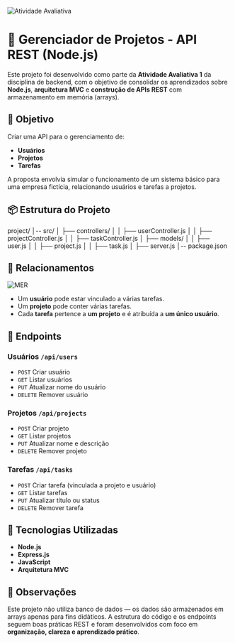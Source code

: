 ![Atividade Avaliativa](https://img.shields.io/badge/atividade%20avaliativa-node.js-blueviolet)

# 🧩 Gerenciador de Projetos - API REST (Node.js)

Este projeto foi desenvolvido como parte da **Atividade Avaliativa 1** da disciplina de backend, com o objetivo de consolidar os aprendizados sobre **Node.js**, **arquitetura MVC** e **construção de APIs REST** com armazenamento em memória (arrays).

## 🧠 Objetivo

Criar uma API para o gerenciamento de:
- **Usuários**
- **Projetos**
- **Tarefas**

A proposta envolvia simular o funcionamento de um sistema básico para uma empresa fictícia, relacionando usuários e tarefas a projetos.

## 📦 Estrutura do Projeto

project/
│-- src/
│   ├── controllers/
│   │   ├── userController.js
│   │   ├── projectController.js
│   │   ├── taskController.js
│   ├── models/
│   │   ├── user.js
│   │   ├── project.js
│   │   ├── task.js
│   ├── server.js
│-- package.json

## 🔗 Relacionamentos

![MER](./thumbnail.png)

- Um **usuário** pode estar vinculado a várias tarefas.
- Um **projeto** pode conter várias tarefas.
- Cada **tarefa** pertence a **um projeto** e é atribuída a **um único usuário**.

## 🎯 Endpoints

### Usuários `/api/users`
- `POST` Criar usuário
- `GET` Listar usuários
- `PUT` Atualizar nome do usuário
- `DELETE` Remover usuário

### Projetos `/api/projects`
- `POST` Criar projeto
- `GET` Listar projetos
- `PUT` Atualizar nome e descrição
- `DELETE` Remover projeto

### Tarefas `/api/tasks`
- `POST` Criar tarefa (vinculada a projeto e usuário)
- `GET` Listar tarefas
- `PUT` Atualizar título ou status
- `DELETE` Remover tarefa

## 🚀 Tecnologias Utilizadas

- **Node.js**
- **Express.js**
- **JavaScript**
- **Arquitetura MVC**

## 📝 Observações

Este projeto não utiliza banco de dados — os dados são armazenados em arrays apenas para fins didáticos. A estrutura do código e os endpoints seguem boas práticas REST e foram desenvolvidos com foco em **organização, clareza e aprendizado prático**.
